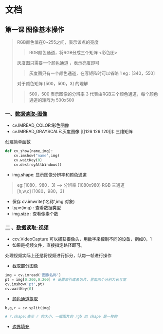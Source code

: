# 文档
## 第一课 图像基本操作
> RGB颜色值在0~255之间，表示该点的亮度
>> RGB颜色通道，将RGB分成三个矩阵 <彩色图>  <br>
> 
> 灰度图只需要一个颜色通道 ，表示亮度即可
>> 灰度图只有一个颜色通道，在写矩阵时可以省略 1 eg : [340，550]
> 
> 对于颜色矩阵 [500，500，3] 的理解
>> 500，500 表示图像的分辨率
>> 3 代表由RGB三个颜色通道，每个颜色通道的矩阵为 500x500
### 一、[数据读取-图像](读取图片.py)
* cv.IMREAD_COLOR:彩色图像
* cv.IMREAD_GRAYSCALE:灰度图像
[[[126 126 120]]]: 三维矩阵

创建简单函数
```python
def cv_show(name,img):
    cv.imshow("name",img)
    cv.waitKey(0)
    cv.destroyAllWindows()
```
* img.shape: 显示图像分辨率和颜色通道
> eg:[1080，980，3] --> 分辨率 (1080x980) RGB 三通道 <br>
> [h,w,c] [1080，980，3]

* 保存 cv.imwrite('名称',img 对象)
* type(img) : 查看数据类型
* img.size : 查看像素个数

### 二 、[数据读取-视频](读取视频.py)

* ccv.VideoCapture 可以捕获摄像头，用数字来控制不同的设备，例如0，1
* 如果是视频文件，直接指定路径即可。

处理视频实际上还是将视频进行拆分，队每一帧进行操作

* [截取部分图像](图像处理.py)
```python
img = cv.imread('图像名称')
pt = img[0:200,0:200] # 设置索引或者切片，里面两个分别为长与宽
cv.imshow('pt',pt)
cv.waitKey(0)

```
* [颜色通道提取](图像处理.py)
```python
b,g,r = cv.split(img)

# r.shape:表示 r 的大小，一幅图片的 rgb 的 shape 是一样的
```
* [边界填充](边界填充.py)






































